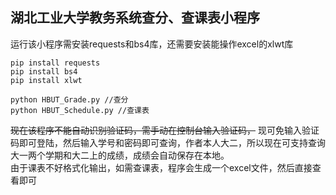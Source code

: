 ## 湖北工业大学教务系统查分、查课表小程序
运行该小程序需安装requests和bs4库，还需要安装能操作excel的xlwt库

``` shell
pip install requests
pip install bs4
pip install xlwt
```
``` shell
python HBUT_Grade.py //查分
python HBUT_Schedule.py //查课表
```

~~现在该程序不能自动识别验证码，需手动在控制台输入验证码，~~
现可免输入验证码即可登陆，然后输入学号和密码即可查询，作者本人大二，所以现在可支持查询大一两个学期和大二上的成绩，成绩会自动保存在本地。<br>
由于课表不好格式化输出，如需查课表，程序会生成一个excel文件，然后直接查看即可